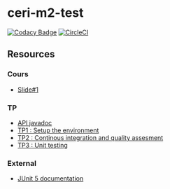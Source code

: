 # ceri-m2-test
[![Codacy Badge](https://api.codacy.com/project/badge/Grade/2bdb8cd56853476cb07cff68aaed8433)](https://www.codacy.com/app/lefleo/ceri-m1-test-2017?utm_source=github.com&amp;utm_medium=referral&amp;utm_content=lefleo/ceri-m1-test-2017&amp;utm_campaign=Badge_Grade)
[![CircleCI](https://circleci.com/gh/lefleo/ceri-m1-test-2017.svg?style=svg)](https://circleci.com/gh/lefleo/ceri-m1-test-2017)
## Resources

### Cours

- [Slide#1](https://github.com/Faylixe/ceri-m2-test-2017/blob/master/docs/cours.pdf)

### TP

- [API javadoc](http://faylixe.fr/ceri-m1-test-2017/javadoc)
- [TP1 : Setup the environment](https://github.com/Faylixe/ceri-m2-test-2017/blob/master/docs/tp1.md)
- [TP2 : Continous integration and quality assesment](https://github.com/Faylixe/ceri-m2-test-2017/blob/master/docs/tp2.md)
- [TP3 : Unit testing](https://github.com/Faylixe/ceri-m2-test-2017/blob/master/docs/tp3.md)

### External

- [JUnit 5 documentation](http://junit.org/junit5/docs/current/user-guide)
